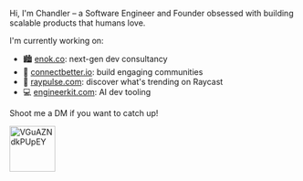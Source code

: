 Hi, I'm Chandler – a Software Engineer and Founder obsessed with building scalable products that humans love.

I'm currently working on:
- 🏙️ [enok.co](https://enok.co): next-gen dev consultancy
- 🌱 [connectbetter.io](https://connectbetter.io): build engaging communities
- 🧰 [raypulse.com](https://raypulse.com): discover what's trending on Raycast
- 💻 [engineerkit.com](https://engineerkit.com): AI dev tooling

Shoot me a DM if you want to catch up!

<img src="https://github.com/user-attachments/assets/dc78131d-f065-46ca-a983-48ffd02c49fb" width="80" alt="VGuAZNdkPUpEY">
